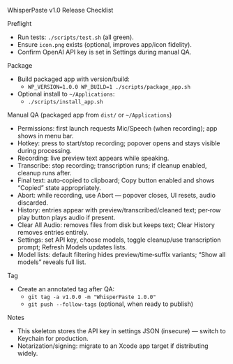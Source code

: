 WhisperPaste v1.0 Release Checklist

Preflight
- Run tests: `./scripts/test.sh` (all green).
- Ensure `icon.png` exists (optional, improves app/icon fidelity).
- Confirm OpenAI API key is set in Settings during manual QA.

Package
- Build packaged app with version/build:
  - `WP_VERSION=1.0.0 WP_BUILD=1 ./scripts/package_app.sh`
- Optional install to `~/Applications`:
  - `./scripts/install_app.sh`

Manual QA (packaged app from `dist/` or `~/Applications`)
- Permissions: first launch requests Mic/Speech (when recording); app shows in menu bar.
- Hotkey: press to start/stop recording; popover opens and stays visible during processing.
- Recording: live preview text appears while speaking.
- Transcribe: stop recording; transcription runs; if cleanup enabled, cleanup runs after.
- Final text: auto‑copied to clipboard; Copy button enabled and shows “Copied” state appropriately.
- Abort: while recording, use Abort — popover closes, UI resets, audio discarded.
- History: entries appear with preview/transcribed/cleaned text; per‑row play button plays audio if present.
- Clear All Audio: removes files from disk but keeps text; Clear History removes entries entirely.
- Settings: set API key, choose models, toggle cleanup/use transcription prompt; Refresh Models updates lists.
- Model lists: default filtering hides preview/time‑suffix variants; “Show all models” reveals full list.

Tag
- Create an annotated tag after QA:
  - `git tag -a v1.0.0 -m "WhisperPaste 1.0.0"`
  - `git push --follow-tags` (optional, when ready to publish)

Notes
- This skeleton stores the API key in settings JSON (insecure) — switch to Keychain for production.
- Notarization/signing: migrate to an Xcode app target if distributing widely.

